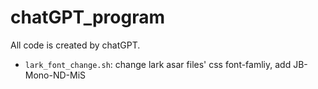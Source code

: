 # chatGPT_program

All code is created by chatGPT.

* `lark_font_change.sh`: change lark asar files' css font-famliy, add JB-Mono-ND-MiS

